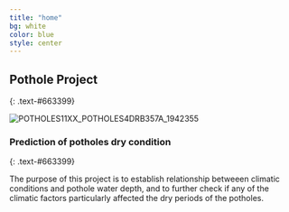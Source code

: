 ```yaml
---
title: "home"
bg: white
color: blue
style: center
---
```


## Pothole Project
{: .text-#663399}

![POTHOLES11XX_POTHOLES4DRB357A_1942355](https://user-images.githubusercontent.com/77670180/141729577-7c0b8c99-1e0b-4c76-a921-5f1f7227d988.jpg)

### Prediction of potholes dry condition
{: .text-#663399}

The purpose of this project is to establish relationship betweeen climatic conditions and pothole water depth, and to further check if any of the climatic factors particularly affected the dry periods of the potholes.

